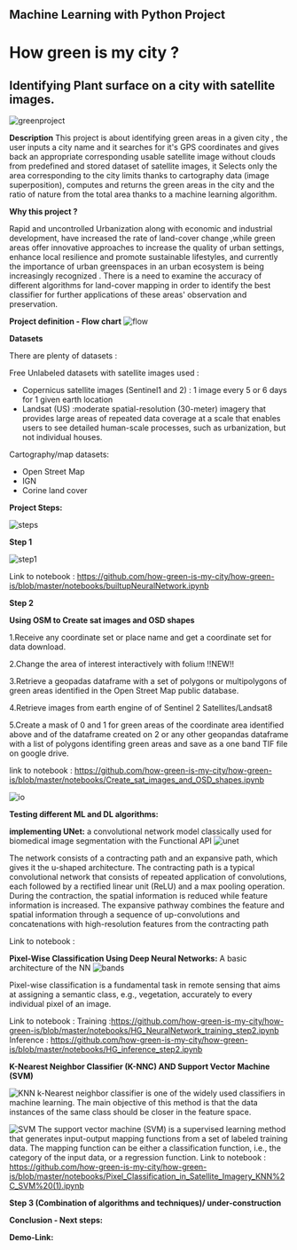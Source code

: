 #
## Machine Learning with Python Project

# How green is my city ?

## Identifying Plant surface on a city with satellite images.

![greenproject](https://user-images.githubusercontent.com/72912247/121811213-02297780-cc64-11eb-9476-6ceffd05d3a8.jpeg)


**Description**
This project is about identifying green areas in a given city , the user inputs a city name and it searches for it's GPS coordinates and gives back an appropriate corresponding usable satellite image without clouds from predefined and stored dataset of satellite images, it Selects only the area corresponding to the city limits thanks to cartography data (image superposition), computes and returns the green areas in the city and the ratio of nature from the total area thanks to a machine learning algorithm.


**Why this project ?**

Rapid and uncontrolled Urbanization along with economic and industrial development, have increased the rate of land-cover change ,while green areas offer innovative approaches to increase the quality of urban settings, enhance local resilience and promote sustainable lifestyles, and currently the importance of urban greenspaces in an urban ecosystem is being increasingly recognized . There is a need to examine the accuracy of different algorithms for land-cover mapping in order to identify the best classifier for further applications of these areas' observation and preservation.


**Project definition - Flow chart**
![flow](https://user-images.githubusercontent.com/72912247/121818590-65c59c00-cc88-11eb-8c6d-80f02a92b048.JPG)

**Datasets**

There are plenty of datasets :

Free Unlabeled datasets with satellite images used :

- Copernicus satellite images (Sentinel1 and 2) : 1 image every 5 or 6 days for 1 given earth location
- Landsat (US) :moderate spatial-resolution (30-meter) imagery that provides large areas of repeated data coverage at a scale that enables users to see detailed human-scale processes, such as urbanization, but not individual houses.

Cartography/map datasets:

- Open Street Map
- IGN
- Corine land cover


**Project Steps:**

![steps](https://user-images.githubusercontent.com/72912247/121821154-79c4ca00-cc97-11eb-87d9-c45aab7ced9a.JPG)



**Step 1**

![step1](https://user-images.githubusercontent.com/72912247/121911112-bd6b1280-cd2f-11eb-97d7-c30af0f82da2.JPG)

Link to notebook :
https://github.com/how-green-is-my-city/how-green-is/blob/master/notebooks/builtupNeuralNetwork.ipynb






**Step 2**

**Using OSM to Create sat images and OSD shapes**

1.Receive any coordinate set or place name and get a coordinate set for data download.

2.Change the area of interest interactively with folium !!NEW!!

3.Retrieve a geopadas dataframe with a set of polygons or multipolygons of green areas identified in the Open Street Map public database.

4.Retrieve images from earth engine of of Sentinel 2 Satellites/Landsat8 

5.Create a mask of 0 and 1 for green areas of the coordinate area identified above and of the dataframe created on 2 or any other geopandas dataframe with a list of polygons identifing green areas and save as a one band TIF file on google drive.

link to notebook : https://github.com/how-green-is-my-city/how-green-is/blob/master/notebooks/Create_sat_images_and_OSD_shapes.ipynb

![io](https://user-images.githubusercontent.com/72912247/121821733-2a809880-cc9b-11eb-8fe2-20c48ef24d6a.JPG)



**Testing different ML and DL algorithms:**

**implementing UNet:**
a convolutional network model classically used for biomedical image segmentation with the Functional API
![unet](https://user-images.githubusercontent.com/72912247/121819354-da9ad500-cc8c-11eb-9bb8-3737330143e9.png)

The network consists of a contracting path and an expansive path, which gives it the u-shaped architecture. The contracting path is a typical convolutional network that consists of repeated application of convolutions, each followed by a rectified linear unit (ReLU) and a max pooling operation. During the contraction, the spatial information is reduced while feature information is increased. The expansive pathway combines the feature and spatial information through a sequence of up-convolutions and concatenations with high-resolution features from the contracting path 

Link to notebook :

**Pixel-Wise Classification Using Deep Neural Networks:**
A basic architecture of the NN 
![bands](https://user-images.githubusercontent.com/72912247/121820860-4a14c280-cc95-11eb-8648-6ab28852ba7d.jpeg)

Pixel-wise classification is a fundamental task in remote sensing that aims at assigning a semantic
class, e.g., vegetation, accurately to every individual pixel of an image.

Link to notebook : 
Training :https://github.com/how-green-is-my-city/how-green-is/blob/master/notebooks/HG_NeuralNetwork_training_step2.ipynb
Inference : https://github.com/how-green-is-my-city/how-green-is/blob/master/notebooks/HG_inference_step2.ipynb


**K-Nearest Neighbor Classifier (K-NNC) AND Support Vector Machine (SVM)**

![KNN](https://user-images.githubusercontent.com/72912247/121917967-e55d7480-cd35-11eb-90b9-c16478a0920b.JPG)
k-Nearest neighbor classifier is one of the widely used classifiers in machine learning. The main objective of this method is that the data instances of the same class should be closer in the feature space.

![SVM](https://user-images.githubusercontent.com/72912247/121918661-9106c480-cd36-11eb-8952-d65186f6b898.JPG)
The support vector machine (SVM) is a supervised learning method that generates input-output mapping functions from a set of labeled training data. The mapping function can be either a classification function, i.e., the category of the input data, or a regression function.
Link to notebook : https://github.com/how-green-is-my-city/how-green-is/blob/master/notebooks/Pixel_Classification_in_Satellite_Imagery_KNN%2C_SVM%20(1).ipynb

**Step 3 (Combination of algorithms and techniques)/ under-construction**

**Conclusion - Next steps:**



**Demo-Link:**
